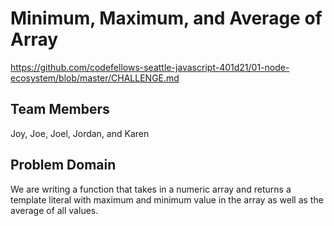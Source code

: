 # Minimum, Maximum, and Average of Array
https://github.com/codefellows-seattle-javascript-401d21/01-node-ecosystem/blob/master/CHALLENGE.md

## Team Members
Joy, Joe, Joel, Jordan, and Karen

## Problem Domain
We are writing a function that takes in a numeric array and returns a template literal with maximum and minimum value in the array as well as the average of all values.